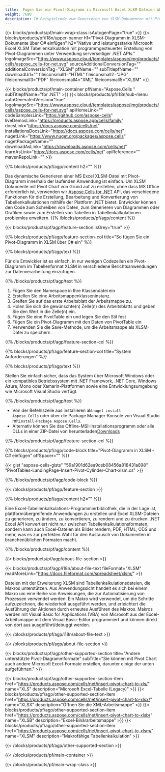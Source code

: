 ```yaml
---
title:  Fügen Sie ein Pivot-Diagramm in Microsoft Excel XLSM-Dateien über C# ein
weight: 7690
description: C# Beispielcode zum Generieren von XLSM-Dokumenten mit Pivot-Diagramm. Verwenden Sie diesen Code zum Erstellen von Micorsoft Excel XLSM-Dateien mit Pivot-Diagramm in VB.NET, Asp.NET oder einer anderen .NET-basierten Anwendung.
---
```

{{< blocks/products/pf/main-wrap-class isAutogenPage="true" >}}
{{< blocks/products/pf/i18n/upper-banner h1="Pivot-Diagramm in XLSM-Dokumente über C# einfügen" h2="Native und leistungsstarke Microsoft Excel XLSM Tabellenkalkulation mit programmgesteuerter Erstellung von Pivot-Diagrammen unter Verwendung serverseitiger .NET APIs." logoImageSrc="https://www.aspose.cloud/templates/aspose/img/products/cells/aspose_cells-for-net.svg" sourceAdditionalConversionTag="" additionalConversionTag="XLSM" pfName="" subTitlepfName="" downloadUrl="" fileiconsmall1="HTML" fileiconsmall2="JPG" fileiconsmall3="PDF" fileiconsmall4="XML" fileiconsmall5="XLSM" >}}

{{< blocks/products/pf/main-container pfName="Aspose.Cells " subTitlepfName="for .NET" >}}
{{< blocks/products/pf/i18n/sub-menu autoGeneratedVersion="true" logoImageSrc="https://www.aspose.cloud/templates/aspose/img/products/cells/aspose_cells-for-net.svg" apiHomeLink="" codeSamplesLink="https://github.com/aspose-cells" liveDemosLink="https://products.aspose.app/cells/family" docsLink="https://docs.aspose.com/cells/net" installationsDocsLink="https://docs.aspose.com/cells/net" nugetLink="https://www.nuget.org/packages/aspose.cells" nugetPackageName="" downloadAsLink="https://downloads.aspose.com/cells/net" learnAsLink="https://docs.aspose.com/cells/net" apiReference="" mavenRepoLink="" >}}

{{% blocks/products/pf/agp/content h2="" %}}

 Das dynamische Generieren einer MS Excel XLSM-Datei mit Pivot-Diagramm innerhalb der laufenden Anwendung ist einfach. Um XLSM Dokumente mit Pivot Chart von Grund auf zu erstellen, ohne dass MS Office erforderlich ist, verwenden wir
 [Aspose.Cells for .NET](https://products.aspose.com/cells/net) 
 API, das verschiedene Funktionen für die Erstellung, Bearbeitung und Konvertierung von Tabellenkalkulationen mithilfe der Plattform .NET bietet. Entwickler können den Code zum Schreiben von Daten, zum Generieren von Diagrammen oder Grafiken sowie zum Erstellen von Tabellen in Tabellenkalkulationen problemlos erweitern.
{{% /blocks/products/pf/agp/content %}}

{{< blocks/products/pf/agp/feature-section isGrey="true" >}}

{{% blocks/products/pf/agp/feature-section-col title="So fügen Sie ein Pivot-Diagramm in XLSM über C# ein" %}}

{{% blocks/products/pf/agp/text %}}

Für die Entwickler ist es einfach, in nur wenigen Codezeilen ein Pivot-Diagramm im Tabellenformat XLSM in verschiedene Berichtsanwendungen zur Datenverarbeitung einzufügen.

{{% /blocks/products/pf/agp/text %}}

1.  Fügen Sie den Namespace in Ihre Klassendatei ein
1.  Erstellen Sie eine Arbeitsmappenklasseninstanz.
1.  Greifen Sie auf das erste Arbeitsblatt der Arbeitsmappe zu.
1.  Holen Sie sich die gewünschte(n) Zelle(n) des Arbeitsblatts und geben Sie den Wert in die Zelle(n) ein.
1.  Fügen Sie eine PivotTable ein und legen Sie den Stil fest
1.  Fügen Sie ein Pivot-Diagramm mit den Daten von PivotTable ein
1.  Verwenden Sie die Save-Methode, um die Arbeitsmappe als XLSM-Datei zu speichern.

{{% /blocks/products/pf/agp/feature-section-col %}}

{{% blocks/products/pf/agp/feature-section-col title="System Anforderungen" %}}

{{% blocks/products/pf/agp/text %}}

 Stellen Sie einfach sicher, dass das System über Microsoft Windows oder ein kompatibles Betriebssystem mit .NET Framework, .NET Core, Windows Azure, Mono oder Xamarin-Plattformen sowie eine Entwicklungsumgebung wie Microsoft Visual Studio verfügt.

{{% /blocks/products/pf/agp/text %}}

-  Von der Befehlszeile aus installieren als<code>nuget install Aspose.Cells</code> oder über die Package Manager-Konsole von Visual Studio mit<code>Install-Package Aspose.Cells</code>.
-  Alternativ können Sie das Offline-MSI-Installationsprogramm oder alle DLLs in einer ZIP-Datei von herunterladen<a href="https://downloads.aspose.com/cells/net">Downloads</a>

{{% /blocks/products/pf/agp/feature-section-col %}}

{{% blocks/products/pf/agp/code-block title="Pivot-Diagramm in XLSM - C# einfügen" offSpacer="" %}}

{{< gist "aspose-cells-gists" "59a1901d62ea9ceb08456a818431a898" "PivotTables-LandingPage-Insert-Pivot-Cylinder-Chart-xlsm.cs" >}}

{{% /blocks/products/pf/agp/code-block %}}

{{< /blocks/products/pf/agp/feature-section >}}

<!-- aboutfile Starts -->     
{{% blocks/products/pf/agp/content h2="" %}}

Eine Excel-Tabellenkalkulations-Programmierbibliothek, die in der Lage ist, plattformübergreifende Anwendungen zu erstellen und Excel XLSM-Dateien zu generieren, zu ändern, zu konvertieren, zu rendern und zu drucken. .NET Excel API konvertiert nicht nur zwischen Tabellenkalkulationsformaten, sondern kann auch Excel-Dateien als Bilder rendern, PDF, HTML, ODS und mehr, was es zur perfekten Wahl für den Austausch von Dokumenten in branchenüblichen Formaten macht.



{{% /blocks/products/pf/agp/content %}}

{{< blocks/products/pf/agp/about-file-section >}}

{{< blocks/products/pf/agp/i18n/about-file-text fileFormat="XLSM" readMoreLink="https://docs.fileformat.com/spreadsheet/xlsm/" >}}

Dateien mit der Erweiterung XLSM sind Tabellenkalkulationsdateien, die Makros unterstützen. Aus Anwendungssicht handelt es sich bei einem Makro um eine Reihe von Anweisungen, die zur Automatisierung von Prozessen verwendet werden. Ein Makro wird verwendet, um die Schritte aufzuzeichnen, die wiederholt ausgeführt werden, und erleichtert die Ausführung der Aktionen durch erneutes Ausführen des Makros. Makros werden mit Visual Basic for Applications (VBA) von Microsoft aus der Excel-Arbeitsmappe mit dem Visual Basic-Editor programmiert und können direkt von dort aus ausgeführt/debuggt werden.

{{< /blocks/products/pf/agp/i18n/about-file-text >}}

{{< /blocks/products/pf/agp/about-file-section >}}
<!-- aboutfile Ends -->

{{< blocks/products/pf/agp/other-supported-section title="Andere unterstützte Pivot-Diagrammformate" subTitle="Sie können mit Pivot Chart auch andere Microsoft Excel-Formate erstellen, darunter einige der unten aufgeführten." >}}

{{< blocks/products/pf/agp/other-supported-section-item href="https://products.aspose.com/cells/net/insert-pivot-chart-to-xls/" name="XLS" description="Microsoft Excel-Tabelle (Legacy)" >}}
{{< blocks/products/pf/agp/other-supported-section-item href="https://products.aspose.com/cells/net/insert-pivot-chart-to-xlsx/" name="XLSX" description="Öffnen Sie die XML-Arbeitsmappe" >}}
{{< blocks/products/pf/agp/other-supported-section-item href="https://products.aspose.com/cells/net/insert-pivot-chart-to-xlsb/" name="XLSB" description="Excel-Binärarbeitsmappe" >}}
{{< blocks/products/pf/agp/other-supported-section-item href="https://products.aspose.com/cells/net/insert-pivot-chart-to-xlsm/" name="XLSM" description="Makrofähige Tabellenkalkulation" >}}

{{< /blocks/products/pf/agp/other-supported-section >}}

{{< /blocks/products/pf/main-container >}}
    
{{< /blocks/products/pf/main-wrap-class >}}
